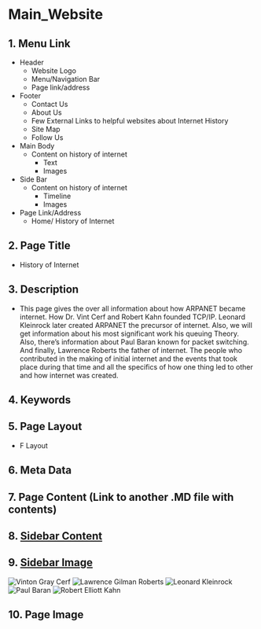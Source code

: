 # Main_Website

## 1. Menu Link
* Header
  * Website Logo
  * Menu/Navigation Bar
  * Page link/address
* Footer
  * Contact Us
  * About Us
  * Few External Links to helpful websites about Internet History
  * Site Map
  * Follow Us
* Main Body
  * Content on history of internet
    * Text
    * Images  
* Side Bar
  * Content on history of internet
    * Timeline
    * Images  
* Page Link/Address
  * Home/ History of Internet
   
## 2. Page Title
* History of Internet

## 3. Description
* This page gives the over all information about how ARPANET became internet. How Dr. Vint Cerf and Robert Kahn founded TCP/IP. Leonard Kleinrock later created ARPANET the precursor of internet. Also, we will get information about his most significant work his queuing Theory. Also, there’s information about Paul Baran known for packet switching. And finally, Lawrence Roberts the father of internet. The people who contributed in the making of initial internet and the events that took place during that time and all the specifics of how one thing led to other and how internet was created.

## 4. Keywords

## 5. Page Layout
* F Layout

## 6. Meta Data

## 7. Page Content (Link to another .MD file with contents)

## 8. [Sidebar Content](https://github.com/devshah2806/Main_Website/blob/main/Contents/History_of_Internet_SideBar.md) 

## 9. [Sidebar Image](https://github.com/devshah2806/Main_Website/tree/main/Images/History_of_Internet_SideBar)
![Vinton Gray Cerf](https://github.com/devshah2806/Main_Website/blob/main/Images/Dr_Vint_Cerf_ForMemRS.jpg "Vinton Gray Cerf")
![Lawrence Gilman Roberts](https://github.com/devshah2806/Main_Website/blob/main/Images/Lawrence%20Gilman%20Roberts.jpg "Lawrence Gilman Roberts")
![Leonard Kleinrock](https://github.com/devshah2806/Main_Website/blob/main/Images/Leonard%20Kleinrock.jpg "Leonard Kleinrock")
![Paul Baran](https://github.com/devshah2806/Main_Website/blob/main/Images/Paul%20Baran.jpg "Paul Baran")
![Robert Elliott Kahn](https://github.com/devshah2806/Main_Website/blob/main/Images/Robert%20Elliott%20Kahn.jpg "Robert Elliott Kahn")

## 10. Page Image

